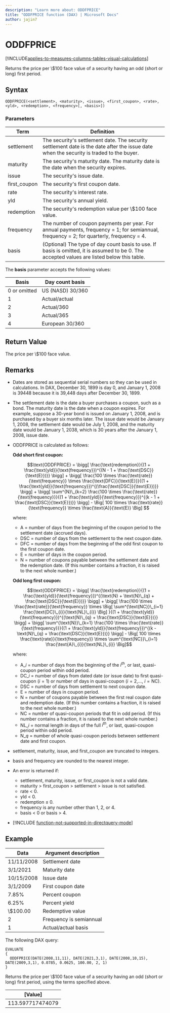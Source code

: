 ```yaml
---
description: "Learn more about: ODDFPRICE"
title: "ODDFPRICE function (DAX) | Microsoft Docs"
author: jajin7
---
```


# ODDFPRICE

[!INCLUDE[applies-to-measures-columns-tables-visual-calculations](includes/applies-to-measures-columns-tables-visual-calculations.md)]

Returns the price per \\$100 face value of a security having an odd (short or long) first period.

## Syntax

```dax
ODDFPRICE(<settlement>, <maturity>, <issue>, <first_coupon>, <rate>, <yld>, <redemption>, <frequency>[, <basis>])
```

### Parameters

|Term|Definition|  
|--------|--------------|  
|settlement|The security's settlement date. The security settlement date is the date after the issue date when the security is traded to the buyer.|
|maturity|The security's maturity date. The maturity date is the date when the security expires.|
|issue|The security's issue date.|
|first_coupon|The security's first coupon date.|
|rate|The security's interest rate.|
|yld|The security's annual yield.|
|redemption|The security's redemption value per \\$100 face value.|
|frequency|The number of coupon payments per year. For annual payments, frequency = 1; for semiannual, frequency = 2; for quarterly, frequency = 4.|
|basis|(Optional) The type of day count basis to use. If basis is omitted, it is assumed to be 0. The accepted values are listed below this table.|

The **basis** parameter accepts the following values:

| **Basis**    | **Day count basis** |
| ------------ | ------------------- |
| 0 or omitted | US (NASD) 30/360    |
| 1            | Actual/actual       |
| 2            | Actual/360          |
| 3            | Actual/365          |
| 4            | European 30/360     |

## Return Value

The price per \\$100 face value.

## Remarks

- Dates are stored as sequential serial numbers so they can be used in calculations. In DAX, December 30, 1899 is day 0, and January 1, 2008 is 39448 because it is 39,448 days after December 30, 1899.

- The settlement date is the date a buyer purchases a coupon, such as a bond. The maturity date is the date when a coupon expires. For example, suppose a 30-year bond is issued on January 1, 2008, and is purchased by a buyer six months later. The issue date would be January 1, 2008, the settlement date would be July 1, 2008, and the maturity date would be January 1, 2038, which is 30 years after the January 1, 2008, issue date.

- ODDFPRICE is calculated as follows:

  **Odd short first coupon:**

  $$\text{ODDFPRICE} = \bigg[ \frac{\text{redemption}}{(1 + \frac{\text{yld}}{\text{frequency}})^{(N - 1 + \frac{\text{DSC}}{\text{E}})}} \bigg] + \bigg[ \frac{100 \times \frac{\text{rate}}{\text{frequency}} \times \frac{\text{DFC}}{\text{E}}}{(1 + \frac{\text{yld}}{\text{frequency}})^{(\frac{\text{DSC}}{\text{E}})}} \bigg] + \bigg[ \sum^{N}\_{k=2} \frac{100 \times \frac{\text{rate}}{\text{frequency}}}{(1 + \frac{\text{yld}}{\text{frequency}})^{(k - 1 + \frac{\text{DSC}}{\text{E}})}} \bigg] - \Big[ 100 \times \frac{\text{rate}}{\text{frequency}} \times \frac{\text{A}}{\text{E}} \Big] $$

  where:

  - $\text{A}$ = number of days from the beginning of the coupon period to the settlement date (accrued days).
  - $\text{DSC}$ = number of days from the settlement to the next coupon date.
  - $\text{DFC}$ = number of days from the beginning of the odd first coupon to the first coupon date.
  - $\text{E}$ = number of days in the coupon period.
  - $\text{N}$ = number of coupons payable between the settlement date and the redemption date. (If this number contains a fraction, it is raised to the next whole number.)

  **Odd long first coupon:**

  $$\text{ODDFPRICE} = \bigg[ \frac{\text{redemption}}{(1 + \frac{\text{yld}}{\text{frequency}})^{(\text{N} + \text{N}\_{q} + \frac{\text{DSC}}{\text{E}})}} \bigg] + \bigg[ \frac{100 \times \frac{\text{rate}}{\text{frequency}} \times \Big[ \sum^{\text{NC}}\_{i=1} \frac{\text{DC}\_{i}}{\text{NL}\_{i}} \Big]  }{(1 + \frac{\text{yld}}{\text{frequency}})^{(\text{N}\_{q} + \frac{\text{DSC}}{\text{E}})}} \bigg] + \bigg[ \sum^{\text{N}}\_{k=1} \frac{100 \times \frac{\text{rate}}{\text{frequency}}}{(1 + \frac{\text{yld}}{\text{frequency}})^{(k - \text{N}\_{q} + \frac{\text{DSC}}{\text{E}})}} \bigg] - \Big[ 100 \times \frac{\text{rate}}{\text{frequency}} \times \sum^{\text{NC}}\_{i=1} \frac{\text{A}\_{i}}{\text{NL}\_{i}} \Big]$$

  where:

  - $\text{A}\_{i}$ = number of days from the beginning of the $i^{th}$, or last, quasi-coupon period within odd period.
  - $\text{DC}\_{i}$ = number of days from dated date (or issue date) to first quasi-coupon ($i = 1$) or number of days in quasi-coupon ($i = 2$,..., $i = \text{NC}$).
  - $\text{DSC}$ = number of days from settlement to next coupon date.
  - $\text{E}$ = number of days in coupon period.
  - $\text{N}$ = number of coupons payable between the first real coupon date and redemption date. (If this number contains a fraction, it is raised to the next whole number.)
  - $\text{NC}$ = number of quasi-coupon periods that fit in odd period. (If this number contains a fraction, it is raised to the next whole number.)
  - $\text{NL}\_{i}$ = normal length in days of the full $i^{th}$, or last, quasi-coupon period within odd period.
  - $\text{N}\_{q}$ = number of whole quasi-coupon periods between settlement date and first coupon.

- settlement, maturity, issue, and first_coupon are truncated to integers.

- basis and frequency are rounded to the nearest integer.

- An error is returned if:
  - settlement, maturity, issue, or first_coupon is not a valid date.
  - maturity > first_coupon > settlement > issue is not satisfied.
  - rate < 0.
  - yld < 0.
  - redemption ≤ 0.
  - frequency is any number other than 1, 2, or 4.
  - basis < 0 or basis > 4.

- [!INCLUDE [function-not-supported-in-directquery-mode](includes/function-not-supported-in-directquery-mode.md)]

## Example

| **Data**   | **Argument description** |
| ---------- | ------------------------ |
| 11/11/2008 | Settlement date          |
| 3/1/2021   | Maturity date            |
| 10/15/2008 | Issue date               |
| 3/1/2009   | First coupon date        |
| 7.85%      | Percent coupon           |
| 6.25%      | Percent yield            |
| \\$100.00    | Redemptive value         |
| 2          | Frequency is semiannual  |
| 1          | Actual/actual basis      |

The following DAX query:

```dax
EVALUATE
{
  ODDFPRICE(DATE(2008,11,11), DATE(2021,3,1), DATE(2008,10,15), DATE(2009,3,1), 0.0785, 0.0625, 100.00, 2, 1)
}
```

Returns the price per \\$100 face value of a security having an odd (short or long) first period, using the terms specified above.

| **[Value]**    |
| ---------------- |
| 113.597717474079 |
